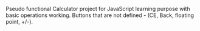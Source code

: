 Pseudo functional Calculator project for JavaScript learning purpose with basic operations working.
Buttons that are not defined - (CE, Back, floating point, +/-).
